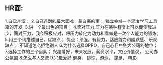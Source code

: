 ## HR面:
1.自我介绍；
2.自己遇到的最大困难，最自豪的事；
 独立完成一个深度学习工具箱的开发,
3.讲一个最出色的项目；
4.面对压力
压力在某种程度上可以促使我进步，面对压力，我会积极应对，将压力转化为动力和看做是一次个人能力的锻炼。
5.用三个词描述自己，优缺点；
优点：顽强，有毅力，适应能力和幽默感、乐观
缺点： 不知道怎么拒绝别人
6.为什么选择OPPO，自己心目中各大公司的地位；
7.选择工作的三个因素；
兴趣爱好，未来发展，薪资水平，文化价值观， 公司办公氛围
8.怎么与人交流
9.兴趣爱好
健身， 排球，游泳， 跑步， 电影
